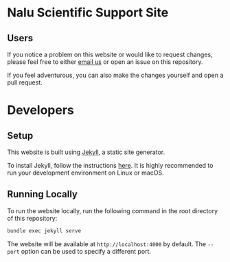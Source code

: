 # Nalu Scientific Support Site

## Users

If you notice a problem on this website or would like to request changes, please feel free to either [email us](/contact/) or open an issue on this repository.

If you feel adventurous, you can also make the changes yourself and open a pull request.


# Developers

## Setup

This website is built using [Jekyll](https://jekyllrb.com/), a static site generator.

To install Jekyll, follow the instructions [here](https://jekyllrb.com/docs/installation/). It is highly recommended to run
your development environment on Linux or macOS.

## Running Locally

To run the website locally, run the following command in the root directory of this repository:

```sh
bundle exec jekyll serve
```

The website will be available at `http://localhost:4000` by default. The `--port` option can be used to specify a different port.
